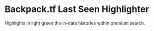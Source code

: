 # Backpack.tf Last Seen Highlighter
Highlights in light green the in-date histories within premium search.
